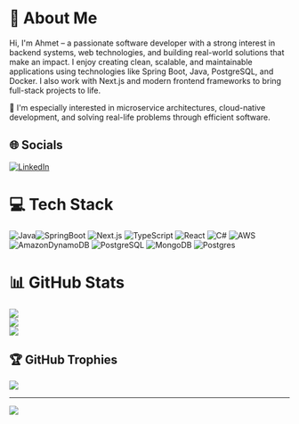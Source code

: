 # 👋 About Me
Hi, I'm Ahmet  – a passionate software developer with a strong interest in backend systems, web technologies, and building real-world solutions that make an impact. I enjoy creating clean, scalable, and maintainable applications using technologies like Spring Boot, Java, PostgreSQL, and Docker. I also work with Next.js and modern frontend frameworks to bring full-stack projects to life.

🚀 I'm especially interested in microservice architectures, cloud-native development, and solving real-life problems through efficient software.


## 🌐 Socials
[![LinkedIn](https://img.shields.io/badge/LinkedIn-%230077B5.svg?logo=linkedin&logoColor=white)](https://www.linkedin.com/in/muhammet-ahmet-ko%C3%A7yi%C4%9Fit-5b9028161/?originalSubdomain=tr)

# 💻 Tech Stack
![Java](https://img.shields.io/badge/java-%23ED8B00.svg?style=for-the-badge&logo=java&logoColor=white)![SpringBoot](https://img.shields.io/badge/Spring%20Boot-6DB33F?style=for-the-badge&logo=springboot&logoColor=white)  ![Next.js](https://img.shields.io/badge/next.js-000000?style=for-the-badge&logo=nextdotjs&logoColor=white) ![TypeScript](https://img.shields.io/badge/typescript-%23007ACC.svg?style=for-the-badge&logo=typescript&logoColor=white) ![React](https://img.shields.io/badge/react-%2320232a.svg?style=for-the-badge&logo=react&logoColor=%2361DAFB) ![C#](https://img.shields.io/badge/c%23-%23239120.svg?style=for-the-badge&logo=c-sharp&logoColor=white) ![AWS](https://img.shields.io/badge/AWS-%23FF9900.svg?style=for-the-badge&logo=amazon-aws&logoColor=white)    ![AmazonDynamoDB](https://img.shields.io/badge/Amazon%20DynamoDB-4053D6?style=for-the-badge&logo=Amazon%20DynamoDB&logoColor=white)  ![PostgreSQL](https://img.shields.io/badge/postgresql-4169e1?style=for-the-badge&logo=postgresql&logoColor=white)  ![MongoDB](https://img.shields.io/badge/MongoDB-%234ea94b.svg?style=for-the-badge&logo=mongodb&logoColor=white) ![Postgres](https://img.shields.io/badge/postgres-%23316192.svg?style=for-the-badge&logo=postgresql&logoColor=white)
# 📊 GitHub Stats
![](https://github-readme-stats.vercel.app/api?username=ahmetkfi&theme=dark&hide_border=false&include_all_commits=true&count_private=false)<br/>
![](https://github-readme-streak-stats.herokuapp.com/?user=ahmetkfi&theme=dark&hide_border=false)<br/>
![](https://github-readme-stats.vercel.app/api/top-langs/?username=ahmetkfi&theme=dark&hide_border=false&include_all_commits=true&count_private=false&layout=compact)

## 🏆 GitHub Trophies
![](https://github-profile-trophy.vercel.app/?username=ahmetkfi&theme=radical&no-frame=false&no-bg=true&margin-w=4)


---
[![](https://visitcount.itsvg.in/api?id=ahmetkfi&icon=6&color=8)](https://visitcount.itsvg.in)

<!-- Proudly created with GPRM ( https://gprm.itsvg.in ) -->